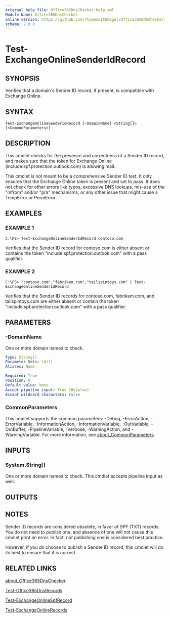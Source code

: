 ```yaml
---
external help file: Office365DnsChecker-help.xml
Module Name: Office365DnsChecker
online version: https://github.com/rhymeswithmogul/Office365DNSChecker/blob/main/man/en-US/Test-ExchangeOnlineSenderIdRecord.md
schema: 2.0.0
---
```


# Test-ExchangeOnlineSenderIdRecord

## SYNOPSIS
Verifies that a domain's Sender ID record, if present, is compatible with Exchange Online.

## SYNTAX

```
Test-ExchangeOnlineSenderIdRecord [-DomainName] <String[]> [<CommonParameters>]
```

## DESCRIPTION
This cmdlet checks for the presence and correctness of a Sender ID record, and makes sure that the token for Exchange Online (include:spf.protection.outlook.com) is allowing mail.

This cmdlet is not meant to be a comprehensive Sender ID test. It only ensures that the Exchange Online token is present and set to pass. It does not check for other errors like typos, excessive DNS lookups, mis-use of the "mfrom" and/or "pra" mechanisms, or any other issue that might cause a TempError or PermError.

## EXAMPLES

### EXAMPLE 1
```
C:\PS> Test-ExchangeOnlineSenderIdRecord contoso.com
```

Verifies that the Sender ID record for contoso.com is either absent or contains the token "include:spf.protection.outlook.com" with a pass qualifier.

### EXAMPLE 2
```
C:\PS> "contoso.com","fabrikam.com","tailspintoys.com" | Test-ExchangeOnlineSenderIdRecord
```

Verifies that the Sender ID records for contoso.com, fabrikam.com, and tailspintoys.com are either absent or contain the token "include:spf.protection.outlook.com" with a pass qualifier.

## PARAMETERS

### -DomainName
One or more domain names to check.

```yaml
Type: String[]
Parameter Sets: (All)
Aliases: Name

Required: True
Position: 0
Default value: None
Accept pipeline input: True (ByValue)
Accept wildcard characters: False
```

### CommonParameters
This cmdlet supports the common parameters: -Debug, -ErrorAction, -ErrorVariable, -InformationAction, -InformationVariable, -OutVariable, -OutBuffer, -PipelineVariable, -Verbose, -WarningAction, and -WarningVariable. For more information, see [about_CommonParameters](http://go.microsoft.com/fwlink/?LinkID=113216).

## INPUTS

### System.String[]
One or more domain names to check. 
This cmdlet accepts pipeline input as well.

## OUTPUTS

## NOTES
Sender ID records are considered obsolete, in favor of SPF (TXT) records.  You do not need to publish one, and absence of one will not cause this cmdlet print an error. In fact, *not* publishing one is considered best practice.

However, if you *do* choose to publish a Sender ID record, this cmdlet will do its best to ensure that it is correct.

## RELATED LINKS

[about_Office365DnsChecker]()

[Test-Office365DnsRecords]()

[Test-ExchangeOnlineSpfRecord]()

[Test-ExchangeOnlineRecords]()

